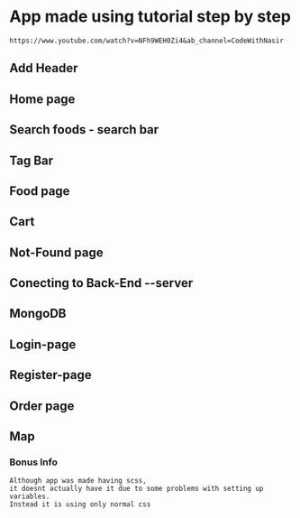 # App made using tutorial step by step
    https://www.youtube.com/watch?v=NFh9WEH0Zi4&ab_channel=CodeWithNasir

## Add Header 

## Home page 

## Search foods - search bar

## Tag Bar

## Food page

## Cart

## Not-Found page

## Conecting to Back-End --server

## MongoDB 

## Login-page

## Register-page

## Order page

## Map

### Bonus Info
    Although app was made having scss,
    it doesnt actually have it due to some problems with setting up variables.
    Instead it is using only normal css